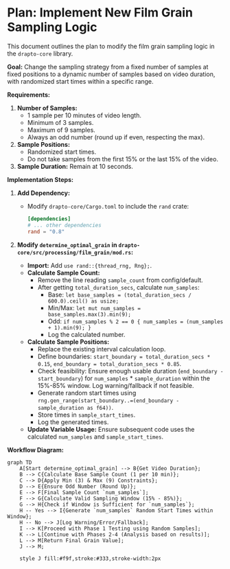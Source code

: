 # Plan: Implement New Film Grain Sampling Logic

This document outlines the plan to modify the film grain sampling logic in the `drapto-core` library.

**Goal:** Change the sampling strategy from a fixed number of samples at fixed positions to a dynamic number of samples based on video duration, with randomized start times within a specific range.

**Requirements:**

1.  **Number of Samples:**
    *   1 sample per 10 minutes of video length.
    *   Minimum of 3 samples.
    *   Maximum of 9 samples.
    *   Always an odd number (round up if even, respecting the max).
2.  **Sample Positions:**
    *   Randomized start times.
    *   Do not take samples from the first 15% or the last 15% of the video.
3.  **Sample Duration:** Remain at 10 seconds.

**Implementation Steps:**

1.  **Add Dependency:**
    *   Modify `drapto-core/Cargo.toml` to include the `rand` crate:
        ```toml
        [dependencies]
        # ... other dependencies
        rand = "0.8"
        ```

2.  **Modify `determine_optimal_grain` in `drapto-core/src/processing/film_grain/mod.rs`:**
    *   **Import:** Add `use rand::{thread_rng, Rng};`.
    *   **Calculate Sample Count:**
        *   Remove the line reading `sample_count` from config/default.
        *   After getting `total_duration_secs`, calculate `num_samples`:
            *   Base: `let base_samples = (total_duration_secs / 600.0).ceil() as usize;`
            *   Min/Max: `let mut num_samples = base_samples.max(3).min(9);`
            *   Odd: `if num_samples % 2 == 0 { num_samples = (num_samples + 1).min(9); }`
            *   Log the calculated number.
    *   **Calculate Sample Positions:**
        *   Replace the existing interval calculation loop.
        *   Define boundaries: `start_boundary = total_duration_secs * 0.15`, `end_boundary = total_duration_secs * 0.85`.
        *   Check feasibility: Ensure enough usable duration (`end_boundary - start_boundary`) for `num_samples` * `sample_duration` within the 15%-85% window. Log warning/fallback if not feasible.
        *   Generate random start times using `rng.gen_range(start_boundary..=(end_boundary - sample_duration as f64))`.
        *   Store times in `sample_start_times`.
        *   Log the generated times.
    *   **Update Variable Usage:** Ensure subsequent code uses the calculated `num_samples` and `sample_start_times`.

**Workflow Diagram:**

```mermaid
graph TD
    A[Start determine_optimal_grain] --> B{Get Video Duration};
    B --> C{Calculate Base Sample Count (1 per 10 min)};
    C --> D{Apply Min (3) & Max (9) Constraints};
    D --> E{Ensure Odd Number (Round Up)};
    E --> F[Final Sample Count `num_samples`];
    F --> G{Calculate Valid Sampling Window (15% - 85%)};
    G --> H{Check if Window is Sufficient for `num_samples`};
    H -- Yes --> I{Generate `num_samples` Random Start Times within Window};
    H -- No --> J[Log Warning/Error/Fallback];
    I --> K[Proceed with Phase 1 Testing using Random Samples];
    K --> L[Continue with Phases 2-4 (Analysis based on results)];
    L --> M[Return Final Grain Value];
    J --> M;

    style J fill:#f9f,stroke:#333,stroke-width:2px